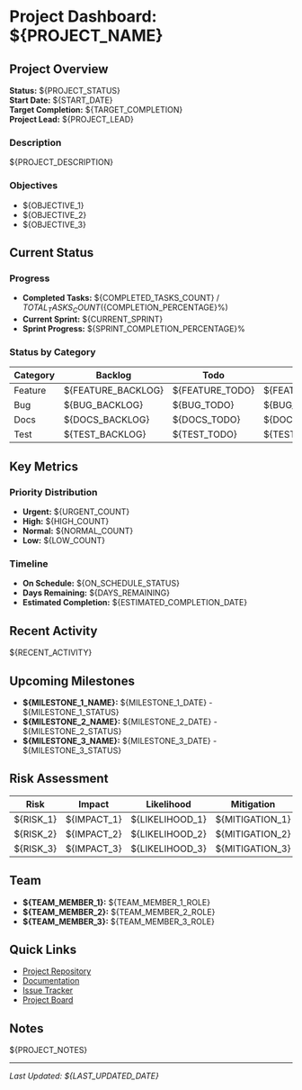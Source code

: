 # Project Dashboard: ${PROJECT_NAME}

## Project Overview
**Status:** ${PROJECT_STATUS}  
**Start Date:** ${START_DATE}  
**Target Completion:** ${TARGET_COMPLETION}  
**Project Lead:** ${PROJECT_LEAD}

### Description
${PROJECT_DESCRIPTION}

### Objectives
- ${OBJECTIVE_1}
- ${OBJECTIVE_2}
- ${OBJECTIVE_3}

## Current Status

### Progress
- **Completed Tasks:** ${COMPLETED_TASKS_COUNT} / ${TOTAL_TASKS_COUNT} (${COMPLETION_PERCENTAGE}%)
- **Current Sprint:** ${CURRENT_SPRINT}
- **Sprint Progress:** ${SPRINT_COMPLETION_PERCENTAGE}%

### Status by Category
| Category | Backlog | Todo | Doing | Review | Done |
|----------|---------|------|-------|--------|------|
| Feature  | ${FEATURE_BACKLOG} | ${FEATURE_TODO} | ${FEATURE_DOING} | ${FEATURE_REVIEW} | ${FEATURE_DONE} |
| Bug      | ${BUG_BACKLOG} | ${BUG_TODO} | ${BUG_DOING} | ${BUG_REVIEW} | ${BUG_DONE} |
| Docs     | ${DOCS_BACKLOG} | ${DOCS_TODO} | ${DOCS_DOING} | ${DOCS_REVIEW} | ${DOCS_DONE} |
| Test     | ${TEST_BACKLOG} | ${TEST_TODO} | ${TEST_DOING} | ${TEST_REVIEW} | ${TEST_DONE} |

## Key Metrics

### Priority Distribution
- **Urgent:** ${URGENT_COUNT}
- **High:** ${HIGH_COUNT}
- **Normal:** ${NORMAL_COUNT}
- **Low:** ${LOW_COUNT}

### Timeline
- **On Schedule:** ${ON_SCHEDULE_STATUS}
- **Days Remaining:** ${DAYS_REMAINING}
- **Estimated Completion:** ${ESTIMATED_COMPLETION_DATE}

## Recent Activity
${RECENT_ACTIVITY}

## Upcoming Milestones
- **${MILESTONE_1_NAME}:** ${MILESTONE_1_DATE} - ${MILESTONE_1_STATUS}
- **${MILESTONE_2_NAME}:** ${MILESTONE_2_DATE} - ${MILESTONE_2_STATUS}
- **${MILESTONE_3_NAME}:** ${MILESTONE_3_DATE} - ${MILESTONE_3_STATUS}

## Risk Assessment
| Risk | Impact | Likelihood | Mitigation |
|------|--------|------------|------------|
| ${RISK_1} | ${IMPACT_1} | ${LIKELIHOOD_1} | ${MITIGATION_1} |
| ${RISK_2} | ${IMPACT_2} | ${LIKELIHOOD_2} | ${MITIGATION_2} |
| ${RISK_3} | ${IMPACT_3} | ${LIKELIHOOD_3} | ${MITIGATION_3} |

## Team
- **${TEAM_MEMBER_1}:** ${TEAM_MEMBER_1_ROLE}
- **${TEAM_MEMBER_2}:** ${TEAM_MEMBER_2_ROLE}
- **${TEAM_MEMBER_3}:** ${TEAM_MEMBER_3_ROLE}

## Quick Links
- [Project Repository](${REPOSITORY_URL})
- [Documentation](${DOCUMENTATION_URL})
- [Issue Tracker](${ISSUE_TRACKER_URL})
- [Project Board](${PROJECT_BOARD_URL})

## Notes
${PROJECT_NOTES}

---

*Last Updated: ${LAST_UPDATED_DATE}*

<!-- 
project:: ${PROJECT_NAME}
status:: ${PROJECT_STATUS}
updated:: ${LAST_UPDATED_DATE}
tags:: #dashboard, #${PROJECT_TAG}
--> 